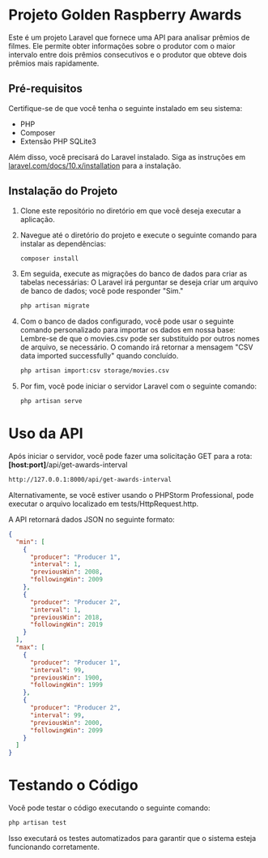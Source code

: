 # Projeto Golden Raspberry Awards

Este é um projeto Laravel que fornece uma API para analisar prêmios de filmes. Ele permite obter informações sobre o produtor com o maior intervalo entre dois prêmios consecutivos e o produtor que obteve dois prêmios mais rapidamente.

## Pré-requisitos

Certifique-se de que você tenha o seguinte instalado em seu sistema:

- PHP
- Composer
- Extensão PHP SQLite3

Além disso, você precisará do Laravel instalado. Siga as instruções em [laravel.com/docs/10.x/installation](https://laravel.com/docs/10.x/installation) para a instalação.

## Instalação do Projeto

1. Clone este repositório no diretório em que você deseja executar a aplicação.

2. Navegue até o diretório do projeto e execute o seguinte comando para instalar as dependências:

   ```bash
   composer install
   ```
3. Em seguida, execute as migrações do banco de dados para criar as tabelas necessárias:
   O Laravel irá perguntar se deseja criar um arquivo de banco de dados; você pode responder "Sim."
   ```bash
   php artisan migrate
   ```
   
4. Com o banco de dados configurado, você pode usar o seguinte comando personalizado para importar os dados em nossa base:  
   Lembre-se de que o movies.csv pode ser substituído por outros nomes de arquivo, se necessário. O comando irá retornar a mensagem "CSV data imported successfully" quando concluído.
   ```bash
   php artisan import:csv storage/movies.csv
   ```
   
5. Por fim, você pode iniciar o servidor Laravel com o seguinte comando:
   ```bash
   php artisan serve
   ```
   
# Uso da API
Após iniciar o servidor, você pode fazer uma solicitação GET para a rota:  
**[host:port]**/api/get-awards-interval
   ```bash
   http://127.0.0.1:8000/api/get-awards-interval
   ```
Alternativamente, se você estiver usando o PHPStorm Professional, pode executar o arquivo localizado em tests/HttpRequest.http.

A API retornará dados JSON no seguinte formato:

```json
{
  "min": [
    {
      "producer": "Producer 1",
      "interval": 1,
      "previousWin": 2008,
      "followingWin": 2009
    },
    {
      "producer": "Producer 2",
      "interval": 1,
      "previousWin": 2018,
      "followingWin": 2019
    }
  ],
  "max": [
    {
      "producer": "Producer 1",
      "interval": 99,
      "previousWin": 1900,
      "followingWin": 1999
    },
    {
      "producer": "Producer 2",
      "interval": 99,
      "previousWin": 2000,
      "followingWin": 2099
    }
  ]
}
```

# Testando o Código

Você pode testar o código executando o seguinte comando:

```bash
php artisan test
```

Isso executará os testes automatizados para garantir que o sistema esteja funcionando corretamente.
